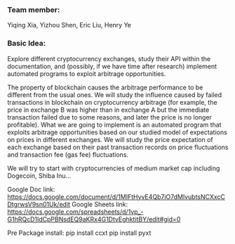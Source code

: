 ### Team member: 
Yiqing Xia, Yizhou Shen, Eric Liu, Henry Ye 

### Basic Idea:
Explore different cryptocurrency exchanges, study their API within the documentation, and (possibly, if we have time after research) implement automated programs to exploit arbitrage opportunities.

The property of blockchain causes the arbitrage performance to be different from the usual ones. We will study the influence caused by failed transactions in blockchain on cryptocurrency arbitrage (for example, the price in exchange B was higher than in exchange A but the immediate transaction failed due to some reasons, and later the price is no longer profitable). What we are going to implement is an automated program that exploits arbitrage opportunities based on our studied model of expectations on prices in different exchanges.
We will study the price expectation of each exchange based on their past transaction records on price fluctuations and transaction fee (gas fee) fluctuations.

We will try to start with cryptocurrencies of medium market cap including Dogecoin, Shiba Inu…

Google Doc link: https://docs.google.com/document/d/1MIFtHyvE4Qb7iO7dMlvubtsNCXxcCDtgrwsV9sn01Uk/edit
Google Sheets link: https://docs.google.com/spreadsheets/d/1vp_-G1hRQcD1IdCpPBNsdEQ9aKRx4G1DtvEghktitBY/edit#gid=0


Pre Package install:
pip install ccxt
pip install pyxt